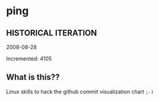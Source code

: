 # ping

## HISTORICAL ITERATION
2008-08-28

Incremented: 4105

## What is this?? 
Linux skills to hack the github commit visualization chart `;-)`
